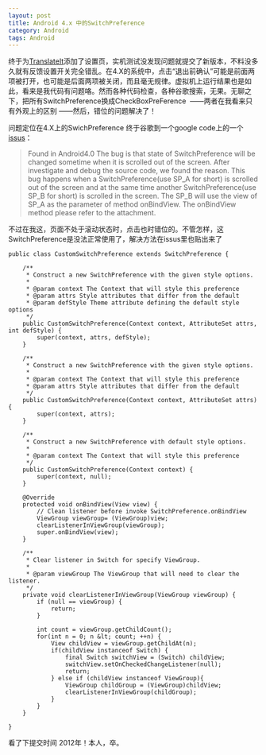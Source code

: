 ```yaml
---
layout: post
title: Android 4.x 中的SwitchPreference
category: Android
tags: Android
---
```


终于为[TranslateIt](http://www.coolapk.com/apk/com.zjp.translateit)添加了设置页，实机测试没发现问题就提交了新版本，不料没多久就有反馈设置开关完全错乱。在4.X的系统中，点击“退出前确认”可能是前面两项被打开，也可能是后面两项被关闭，而且毫无规律。虚拟机上运行结果也是如此，看来是我代码有问题咯。然而各种代码检查，各种谷歌搜索，无果。无聊之下，把所有SwitchPreference换成CheckBoxPreFerence  ——两者在我看来只有外观上的区别 ——然后，错位的问题解决了！

问题定位在4.X上的SwichPreference 终于谷歌到一个google code上的一个[issus](https://code.google.com/p/android/issues/detail?id=26194)：

>Found in Android4.0
The bug is that state of SwitchPreference will be changed sometime when it is scrolled out of the screen.
After investigate and debug the source code, we found the reason.
This bug happens when a SwitchPreference(use SP_A for short) is scrolled out of the screen and at the same time another SwitchPreference(use SP_B for short) is scrolled in the screen. The SP_B will use the view of SP_A as the parameter of method onBindView. The onBindView method please refer to the attachment.

不过在我这，页面不处于滚动状态时，点击也时错位的。不管怎样，这SwitchPreference是没法正常使用了，解决方法在issus里也贴出来了

````
public class CustomSwitchPreference extends SwitchPreference {

    /**
     * Construct a new SwitchPreference with the given style options.
     *
     * @param context The Context that will style this preference
     * @param attrs Style attributes that differ from the default
     * @param defStyle Theme attribute defining the default style options
     */
    public CustomSwitchPreference(Context context, AttributeSet attrs, int defStyle) {
        super(context, attrs, defStyle);
    }

    /**
     * Construct a new SwitchPreference with the given style options.
     *
     * @param context The Context that will style this preference
     * @param attrs Style attributes that differ from the default
     */
    public CustomSwitchPreference(Context context, AttributeSet attrs) {
        super(context, attrs);
    }

    /**
     * Construct a new SwitchPreference with default style options.
     *
     * @param context The Context that will style this preference
     */
    public CustomSwitchPreference(Context context) {
        super(context, null);
    }

    @Override
    protected void onBindView(View view) {
        // Clean listener before invoke SwitchPreference.onBindView
        ViewGroup viewGroup= (ViewGroup)view;
        clearListenerInViewGroup(viewGroup);
        super.onBindView(view);
    }

    /**
     * Clear listener in Switch for specify ViewGroup.
     *
     * @param viewGroup The ViewGroup that will need to clear the listener.
     */
    private void clearListenerInViewGroup(ViewGroup viewGroup) {
        if (null == viewGroup) {
            return;
        }

        int count = viewGroup.getChildCount();
        for(int n = 0; n &lt; count; ++n) {
            View childView = viewGroup.getChildAt(n);
            if(childView instanceof Switch) {
                final Switch switchView = (Switch) childView;
                switchView.setOnCheckedChangeListener(null);
                return;
            } else if (childView instanceof ViewGroup){
                ViewGroup childGroup = (ViewGroup)childView;
                clearListenerInViewGroup(childGroup);
            }
        }
    }

}
````

看了下提交时间 2012年！本人，卒。
